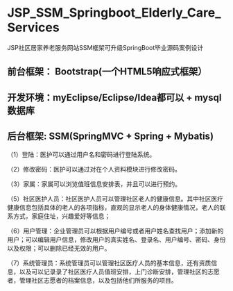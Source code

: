# JSP_SSM_Springboot_Elderly_Care_Services
JSP社区居家养老服务网站SSM框架可升级SpringBoot毕业源码案例设计
## 前台框架： Bootstrap(一个HTML5响应式框架）
## 开发环境：myEclipse/Eclipse/Idea都可以 + mysql数据库
## 后台框架: SSM(SpringMVC + Spring + Mybatis)
（1）登陆：医护可以通过用户名和密码进行登陆系统。

（2）修改密码：医护可以通过对在个人资料模块进行修改密码。

（3）家属：家属可以浏览值班信息安排表，并且可以进行预约。

（5）社区医护人员：社区医护人员可以管理社区老人的健康信息。其中社区医疗健康信息包括具体的老人的各项指标，直观的显示老人的身体健康情况，老人的联系方式，家庭住址，兴趣爱好等信息；

（6）用户管理：企业管理员可以根据用户编号或者用户姓名查找用户；添加新的用户；可以编辑用户信息，修改用户的真实姓名、登录名、用户编号、密码、身份以及权限；可以删除已经无效的用户。

（7）系统管理员：系统管理员可以管理社区医疗人员的基本信息，还有资质信息，以及可以记录录了社区医疗人员值班安排，上门诊断安排，管理社区的志愿者，管理社区志愿者的档案信息，以及包括他们所服务的项目。
